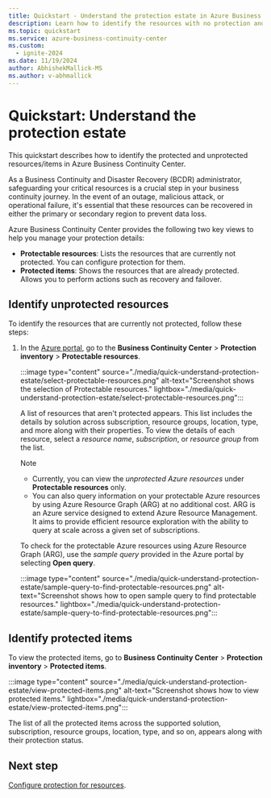 ```yaml
---
title: Quickstart - Understand the protection estate in Azure Business Continuity Center
description: Learn how to identify the resources with no protection and the ones which are protected in Azure Business Continuity Center.
ms.topic: quickstart
ms.service: azure-business-continuity-center
ms.custom:
  - ignite-2024
ms.date: 11/19/2024
author: AbhishekMallick-MS
ms.author: v-abhmallick
---
```


# Quickstart: Understand the protection estate

This quickstart describes how to identify the protected and unprotected resources/items in Azure Business Continuity Center.

As a Business Continuity and Disaster Recovery (BCDR) administrator, safeguarding your critical resources is a crucial step in your business continuity journey. In the event of an outage, malicious attack, or operational failure, it's essential that these resources can be recovered in either the primary or secondary region to prevent data loss.

Azure Business Continuity Center provides the following two key views to help you manage your protection details:

- **Protectable resources**: Lists the resources that are currently not protected. You can configure protection for them.
- **Protected items**: Shows the resources that are already protected. Allows you to perform actions such as recovery and failover.


## Identify unprotected resources

To identify the resources that are currently not protected, follow these steps:

1. In the [Azure portal](https://portal.azure.com/), go to the **Business Continuity Center** > **Protection inventory** > **Protectable resources**.

   :::image type="content" source="./media/quick-understand-protection-estate/select-protectable-resources.png" alt-text="Screenshot shows the selection of Protectable resources." lightbox="./media/quick-understand-protection-estate/select-protectable-resources.png":::

   A list of resources that  aren't protected appears. This list includes the details by solution across subscription, resource groups, location, type, and more along with their properties. To view the details of each resource, select a *resource name*, *subscription*, or *resource group* from the list.
 
   > [!Note]
   >
   >- Currently, you can view the *unprotected Azure resources* under **Protectable resources** only.
   >- You can also query information on your protectable Azure resources by  using Azure Resource Graph (ARG) at no additional cost. ARG is an Azure service designed to extend Azure Resource Management. It aims to provide efficient resource exploration with the ability to query at scale across a given set of subscriptions.

   To check for the protectable Azure resources using Azure Resource Graph (ARG), use the *sample query* provided in the Azure portal by selecting **Open query**.
 
   :::image type="content" source="./media/quick-understand-protection-estate/sample-query-to-find-protectable-resources.png" alt-text="Screenshot shows how to open sample query to find protectable resources." lightbox="./media/quick-understand-protection-estate/sample-query-to-find-protectable-resources.png":::

## Identify protected items

To view the protected items, go to **Business Continuity Center** > **Protection inventory** > **Protected items**.

:::image type="content" source="./media/quick-understand-protection-estate/view-protected-items.png" alt-text="Screenshot shows how to view protected items." lightbox="./media/quick-understand-protection-estate/view-protected-items.png":::

The list of all the protected items across the supported solution, subscription, resource groups, location, type, and so on, appears along with their protection status.


## Next step

[Configure protection for resources](tutorial-configure-protection-datasource.md).
